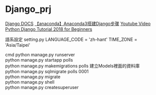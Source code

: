 # Django_prj

[Django DOCS](https://docs.djangoproject.com/en/3.2/)
[【anaconda】Anaconda3搭建Django步骤](https://blog.csdn.net/bandaoyu/article/details/90720215)
[Youtube Video Python Django Tutorial 2018 for Beginners](https://www.youtube.com/playlist?list=PL-J2q3Ga50oOpni_xS2PPUe4mf9lM96dD)

語系設定
setting.py
LANGUAGE_CODE = 'zh-hant'
TIME_ZONE = 'Asia/Taipei'

cmd 
python manage.py runserver  
python manage.py startapp polls  
python manage.py makemigrations polls 建立Models裡面的資料庫  
python manage.py sqlmigrate polls 0001  
python manage.py migrate  
python manage.py shell  
python manage.py createsuperuser  


